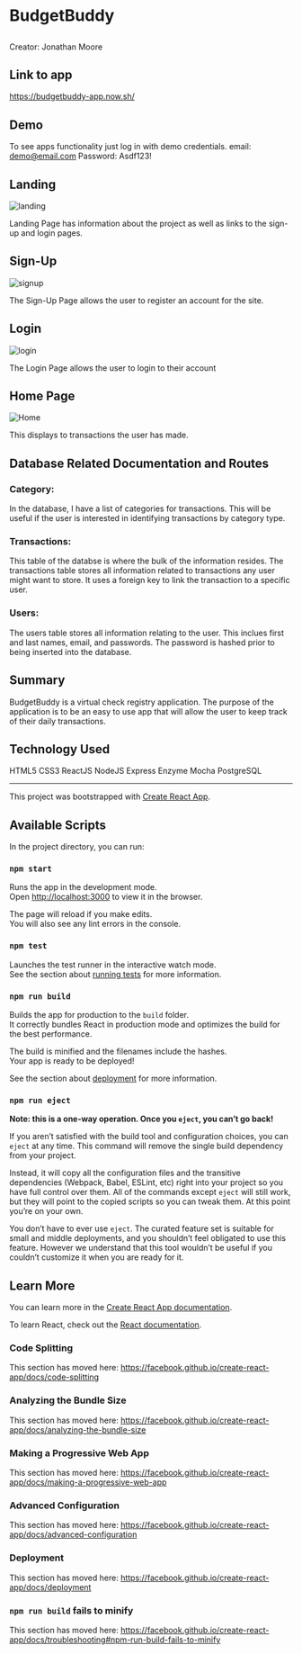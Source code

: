 # BudgetBuddy

##
Creator:
 Jonathan Moore

## Link to app

https://budgetbuddy-app.now.sh/

## Demo

To see apps functionality just log in with demo credentials.
email: demo@email.com
Password: Asdf123!

## Landing

![landing](/src/Images/Landing.png "Landing Page")

Landing Page has information about the project as well as links to the sign-up and login pages.

## Sign-Up

![signup](/src/Images/Signup.png "Sign-up Page")

The Sign-Up Page allows the user to register an account for the site.

## Login

![login](/src/Images/Login.png "Login page")

The Login Page allows the user to login to their account

## Home Page

![Home](/src/Images/Homepage.png "Home page")

This displays to transactions the user has made.

## Database Related Documentation and Routes

### Category:

In the database, I have a list of categories for transactions. This will be useful if the user is interested in identifying transactions by category type.

### Transactions:

This table of the databse is where the bulk of the information resides. The transactions table stores all information related to transactions any user might want to store. It uses a foreign key to link the transaction to a specific user.

### Users:

The users table stores all information relating to the user. This inclues first and last names, email, and passwords. The password is hashed prior to being inserted into the database.

## Summary

BudgetBuddy is a virtual check registry application. The purpose of the application is to be an easy to use app that will allow the user to keep track of their daily transactions. 

## Technology Used

HTML5
CSS3
ReactJS
NodeJS
Express
Enzyme
Mocha
PostgreSQL

________________________________________________________________________________________________________________________________________________________



This project was bootstrapped with [Create React App](https://github.com/facebook/create-react-app).

## Available Scripts

In the project directory, you can run:

### `npm start`

Runs the app in the development mode.<br>
Open [http://localhost:3000](http://localhost:3000) to view it in the browser.

The page will reload if you make edits.<br>
You will also see any lint errors in the console.

### `npm test`

Launches the test runner in the interactive watch mode.<br>
See the section about [running tests](https://facebook.github.io/create-react-app/docs/running-tests) for more information.

### `npm run build`

Builds the app for production to the `build` folder.<br>
It correctly bundles React in production mode and optimizes the build for the best performance.

The build is minified and the filenames include the hashes.<br>
Your app is ready to be deployed!

See the section about [deployment](https://facebook.github.io/create-react-app/docs/deployment) for more information.

### `npm run eject`

**Note: this is a one-way operation. Once you `eject`, you can’t go back!**

If you aren’t satisfied with the build tool and configuration choices, you can `eject` at any time. This command will remove the single build dependency from your project.

Instead, it will copy all the configuration files and the transitive dependencies (Webpack, Babel, ESLint, etc) right into your project so you have full control over them. All of the commands except `eject` will still work, but they will point to the copied scripts so you can tweak them. At this point you’re on your own.

You don’t have to ever use `eject`. The curated feature set is suitable for small and middle deployments, and you shouldn’t feel obligated to use this feature. However we understand that this tool wouldn’t be useful if you couldn’t customize it when you are ready for it.

## Learn More

You can learn more in the [Create React App documentation](https://facebook.github.io/create-react-app/docs/getting-started).

To learn React, check out the [React documentation](https://reactjs.org/).

### Code Splitting

This section has moved here: https://facebook.github.io/create-react-app/docs/code-splitting

### Analyzing the Bundle Size

This section has moved here: https://facebook.github.io/create-react-app/docs/analyzing-the-bundle-size

### Making a Progressive Web App

This section has moved here: https://facebook.github.io/create-react-app/docs/making-a-progressive-web-app

### Advanced Configuration

This section has moved here: https://facebook.github.io/create-react-app/docs/advanced-configuration

### Deployment

This section has moved here: https://facebook.github.io/create-react-app/docs/deployment

### `npm run build` fails to minify

This section has moved here: https://facebook.github.io/create-react-app/docs/troubleshooting#npm-run-build-fails-to-minify

